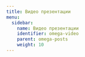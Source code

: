 ```yaml
---
title: Видео презентации
menu:
  sidebar:
    name: Видео презентации
    identifier: omega-video
    parent: omega-posts
    weight: 10
---
```

